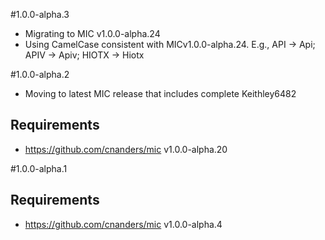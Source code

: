 #1.0.0-alpha.3

- Migrating to MIC v1.0.0-alpha.24
- Using CamelCase consistent with MICv1.0.0-alpha.24.  E.g., API -> Api; APIV -> Apiv; HIOTX -> Hiotx

#1.0.0-alpha.2

- Moving to latest MIC release that includes complete Keithley6482

## Requirements

- https://github.com/cnanders/mic v1.0.0-alpha.20

#1.0.0-alpha.1

## Requirements

- https://github.com/cnanders/mic v1.0.0-alpha.4